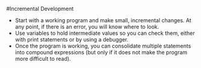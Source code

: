 #Incremental Development

- Start with a working program and make small, incremental changes. At any point, if there is an error, you will know where to look.
- Use variables to hold intermediate values so you can check them, either with print statements or by using a debugger.
- Once the program is working, you can consolidate multiple statements into compound expressions (but only if it does not make the program more difficult to read).